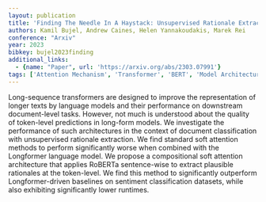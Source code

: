 ```yaml
---
layout: publication
title: 'Finding The Needle In A Haystack: Unsupervised Rationale Extraction From Long Text Classifiers'
authors: Kamil Bujel, Andrew Caines, Helen Yannakoudakis, Marek Rei
conference: "Arxiv"
year: 2023
bibkey: bujel2023finding
additional_links:
  - {name: "Paper", url: 'https://arxiv.org/abs/2303.07991'}
tags: ['Attention Mechanism', 'Transformer', 'BERT', 'Model Architecture', 'Pretraining Methods']
---
```

Long-sequence transformers are designed to improve the representation of
longer texts by language models and their performance on downstream
document-level tasks. However, not much is understood about the quality of
token-level predictions in long-form models. We investigate the performance of
such architectures in the context of document classification with unsupervised
rationale extraction. We find standard soft attention methods to perform
significantly worse when combined with the Longformer language model. We
propose a compositional soft attention architecture that applies RoBERTa
sentence-wise to extract plausible rationales at the token-level. We find this
method to significantly outperform Longformer-driven baselines on sentiment
classification datasets, while also exhibiting significantly lower runtimes.
